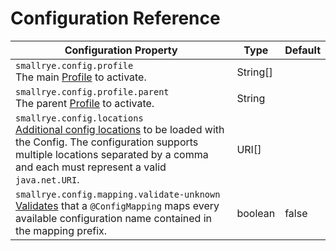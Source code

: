 # Configuration Reference

| Configuration Property 	                                                                                                                                                                                                                       | Type 	     | Default 	 |
|------------------------------------------------------------------------------------------------------------------------------------------------------------------------------------------------------------------------------------------------|------------|-----------|
| `smallrye.config.profile`<br>The main [Profile](profiles.md) to activate. 	                                                                                                                                                                    | String[] 	 | 	         |
| `smallrye.config.profile.parent`<br>The parent [Profile](profiles.md#parent-profile) to activate.	                                                                                                                                             | String 	   | 	         |
| `smallrye.config.locations`<br>[Additional config locations](../config-sources/locations.md) to be loaded with the Config. The configuration supports multiple locations separated by a comma and each must represent a valid `java.net.URI`.	 | URI[] 	    | 	         |
| `smallrye.config.mapping.validate-unknown`<br>[Validates](mappings.md#retrieval) that a `@ConfigMapping` maps every available configuration name contained in the      mapping prefix.	                                                        | boolean 	  | false	    |

